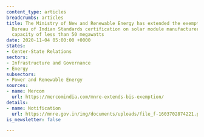```yaml
---
content_type: articles
breadcrumbs: articles
title: The Ministry of New and Renewable Energy has extended the exemption for the
  Bureau of Indian Standards certification on solar module manufacturers with a production
  capacity of less than 50 megawatts
date: 2020-11-04 05:00:00 +0000
states:
- Center-State Relations
sectors:
- Infrastructure and Governance
- Energy
subsectors:
- Power and Renewable Energy
sources:
- name: Mercom
  url: https://mercomindia.com/mnre-extends-bis-exemption/
details:
- name: Notification
  url: https://mnre.gov.in/img/documents/uploads/file_f-1603702874221.pdf
is_newsletter: false

---
```

